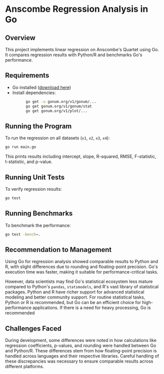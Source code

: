 
# Anscombe Regression Analysis in Go

## Overview
This project implements linear regression on Anscombe's Quartet using Go. It compares regression results with Python/R and benchmarks Go's performance.

## Requirements
- Go installed ([download here](https://golang.org/dl/))
- Install dependencies:
  ```bash
        go get -u gonum.org/v1/gonum/...
        go get gonum.org/v1/gonum/stat
        go get gonum.org/v1/plot/...
  ```

## Running the Program
To run the regression on all datasets (`x1`, `x2`, `x3`, `x4`):
```bash
go run main.go
```
This prints results including intercept, slope, R-squared, RMSE, F-statistic, t-statistic, and p-value.

## Running Unit Tests
To verify regression results:
```bash
go test
```

## Running Benchmarks
To benchmark the performance:
```bash
go test -bench=.
```



## Recommendation to Management
Using Go for regression analysis showed comparable results to Python and R, with slight differences due to rounding and floating-point precision. Go's execution time was faster, making it suitable for performance-critical tasks.

However, data scientists may find Go's statistical ecosystem less mature compared to Python's `pandas`, `statsmodels`, and R's vast library of statistical packages. Python and R have richer support for advanced statistical modeling and better community support. For routine statistical tasks, Python or R is recommended, but Go can be an efficient choice for high-performance applications. If there is a need for heavy processing, Go is recommended

## Challenges Faced
During development, some differences were noted in how calculations like regression coefficients, p-values, and rounding were handled between Go and Python/R. These differences stem from how floating-point precision is handled across languages and their respective libraries. Careful handling of these discrepancies was necessary to ensure comparable results across different platforms.